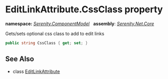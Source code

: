 # EditLinkAttribute.CssClass property
**namespace:** *[Serenity.ComponentModel](../../README.md#serenity.componentmodel-namespace)*   **assembly**: *[Serenity.Net.Core](../../README.md)*

Gets/sets optional css class to add to edit links

```csharp
public string CssClass { get; set; }
```

## See Also

* class [EditLinkAttribute](../EditLinkAttribute.md)